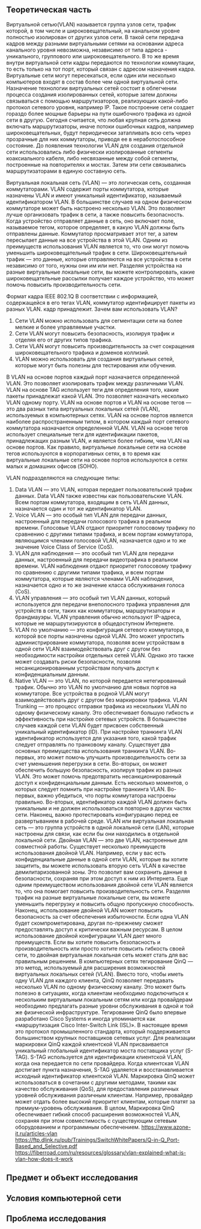 ## Теоретическая часть
Виртуальной сетью(VLAN) называется группа узлов сети, трафик которой, в том числе и широковещательный, на канальном уровне полностью изолирован от других узлов сети. В такой сети передача кадров между разными виртуальными сетями на основании адреса канального уровня невозможна, независимо от типа адреса - уникального, группового или широковещательного. В то же время внутри виртуальной сети кадры передаются по технологии коммутации, то есть только на тот порт, который связан с адресом назначения кадра. Виртуальные сети могут пересекаться, если один или несколько компьютеров входят в состав более чем одной виртуальной сети.
Назначение технологии виртуальных сетей состоит в облегчении процесса создания изолированных сетей, которые затем должны связываться с помощью маршрутизаторов, реализующих какой-либо протокол сетевого уровня, например IP. Такое построение сети создает гораздо более мощные барьеры на пути ошибочного трафика из одной сети в другую. Сегодня считается, что любая крупная сеть должна включать маршрутизаторы, иначе потоки ошибочных кадров, например широковещательных, будут периодически затапливать всю сеть через прозрачные для них коммутаторы, приводя ее в неработоспособное состояние.
До появления технологии VLAN для создания отдельной сети использовались либо физически изолированные сегменты коаксиального кабеля, либо несвязанные между собой сегменты, построенные на повторителях и мостах. Затем эти сети связывались маршрутизаторами в единую составную сеть.

Виртуальная локальная сеть (VLAN) — это логическая сеть, созданная коммутаторами. VLAN содержит порты коммутатора, которые назначены VLAN и имеют уникальный идентификатор, называемый идентификатором VLAN.
В большинстве случаев на одном физическом коммутаторе может быть настроено несколько VLAN. Это позволяет лучше организовать трафик в сети, а также повысить безопасность.
Когда устройство отправляет данные в сеть, оно включает поле, называемое тегом, которое определяет, в какую VLAN должны быть отправлены данные. Коммутатор просматривает этот тег, а затем пересылает данные на все устройства в этой VLAN.
Одним из преимуществ использования VLAN является то, что они могут помочь уменьшить широковещательный трафик в сети. Широковещательный трафик — это данные, которые отправляются на все устройства в сети независимо от того, нужны они им или нет. Разделяя устройства на разные виртуальные локальные сети, вы можете контролировать, какие широковещательные рассылки получает каждое устройство, что может помочь повысить производительность сети.

Формат кадра IEEE 802.1Q
В соответствии с информацией, содержащейся в его тегах VLAN, коммутатор идентифицирует пакеты из разных VLAN. кадр принадлежит.
Зачем вам использовать VLAN?
1. Сети VLAN можно использовать для сегментации сети на более мелкие и более управляемые участки.
2. Сети VLAN могут повысить безопасность, изолируя трафик и отделяя его от других типов трафика.
3. Сети VLAN могут повысить производительность за счет сокращения широковещательного трафика и доменов коллизий.
4. VLAN можно использовать для создания виртуальных сетей, которые могут быть полезны для тестирования или обучения.

В VLAN на основе портов каждый порт назначается определенной VLAN. Это позволяет изолировать трафик между различными VLAN. VLAN на основе TAG использует теги для определения того, какие пакеты принадлежат какой VLAN. Это позволяет назначать несколько VLAN одному порту.
VLAN на основе портов и VLAN на основе тегов — это два разных типа виртуальных локальных сетей (VLAN), используемых в компьютерных сетях. VLAN на основе портов является наиболее распространенным типом, в котором каждый порт сетевого коммутатора назначается определенной VLAN. VLAN на основе тегов использует специальные теги для идентификации пакетов, принадлежащих разным VLAN, и является более гибким, чем VLAN на основе портов. Как правило, виртуальные локальные сети на основе тегов используются в корпоративных сетях, в то время как виртуальные локальные сети на основе портов используются в сетях малых и домашних офисов (SOHO).

VLAN подразделяются на следующие типы:
1. Data VLAN — это VLAN, которая передает пользовательский трафик данных. Data VLAN также известны как пользовательские VLAN. Всем портам коммутатора, входящим в сеть VLAN данных, назначается один и тот же идентификатор VLAN.
2. Voice VLAN — это особый тип VLAN для передачи данных, настроенный для передачи голосового трафика в реальном времени. Голосовые VLAN отдают приоритет голосовому трафику по сравнению с другими типами трафика, и всем портам коммутатора, являющимся членами голосовой VLAN, назначается одно и то же значение Voice Class of Service (CoS).
3. VLAN для наблюдения — это особый тип VLAN для передачи данных, настроенный для передачи видеотрафика в реальном времени. VLAN наблюдения отдают приоритет голосовому трафику по сравнению с другими типами трафика, и всем портам коммутатора, которые являются членами VLAN наблюдения, назначается одно и то же значение класса обслуживания голоса (CoS).
4. VLAN управления — это особый тип VLAN данных, который используется для передачи внеполосного трафика управления для устройств в сети, таких как коммутаторы, маршрутизаторы и брандмауэры. VLAN управления обычно используют IP-адреса, которые не маршрутизируются в общедоступном Интернете.
5. VLAN по умолчанию — это конфигурация сетевого коммутатора, в которой все порты назначены одной VLAN. Это может упростить администрирование коммутатора, позволяя всем устройствам в одной сети VLAN взаимодействовать друг с другом без необходимости настройки отдельных сетей VLAN. Однако это также может создавать риски безопасности, позволяя несанкционированным устройствам получать доступ к конфиденциальным данным.
6. Native VLAN — это VLAN, по которой передается нетегированный трафик. Обычно это VLAN по умолчанию для новых портов на коммутаторе. Все устройства в родной VLAN могут взаимодействовать друг с другом без маркировки трафика.
VLAN Trunking — это процесс отправки трафика из нескольких VLAN по одному физическому каналу. Это обеспечивает большую гибкость и эффективность при настройке сетевых устройств. В большинстве случаев каждой сети VLAN будет присвоен собственный уникальный идентификатор (ID). При настройке транкинга VLAN идентификатор используется для указания того, какой трафик следует отправлять по транковому каналу.
Существует два основных преимущества использования транкинга VLAN. Во-первых, это может помочь улучшить производительность сети за счет уменьшения перегрузки в сети. Во-вторых, он может обеспечить большую безопасность, изолируя трафик из разных VLAN. Это может помочь предотвратить несанкционированный доступ к конфиденциальным данным.
Есть несколько моментов, о которых следует помнить при настройке транкинга VLAN. Во-первых, важно убедиться, что порты коммутатора настроены правильно. Во-вторых, идентификатор каждой VLAN должен быть уникальным и не должен использоваться повторно в других частях сети. Наконец, важно протестировать конфигурацию перед ее развертыванием в рабочей среде.
VLAN или виртуальная локальная сеть — это группа устройств в одной локальной сети (LAN), которые настроены для связи, как если бы они находились в отдельной локальной сети. Двойная VLAN — это две VLAN, настроенные для совместной работы.
Существует несколько преимуществ использования двойной VLAN. Например, если у вас есть конфиденциальные данные в одной сети VLAN, которые вы хотите защитить, вы можете использовать вторую сеть VLAN в качестве демилитаризованной зоны. Это позволит вам сохранить данные в безопасности, сохраняя при этом доступ к ним из Интернета. Еще одним преимуществом использования двойной сети VLAN является то, что она помогает повысить производительность сети. Разделяя трафик на разные виртуальные локальные сети, вы можете уменьшить перегрузку и повысить общую пропускную способность. Наконец, использование двойной VLAN может повысить безопасность за счет обеспечения избыточности. Если одна VLAN будет скомпрометирована, другая по-прежнему сможет предоставлять доступ к критически важным ресурсам.
В целом использование двойной конфигурации VLAN дает много преимуществ. Если вы хотите повысить безопасность и производительность или просто хотите повысить гибкость своей сети, то двойная виртуальная локальная сеть может стать для вас правильным решением.
В компьютерных сетях тегирование QinQ — это метод, используемый для расширения возможностей виртуальных локальных сетей (VLAN). Вместо того, чтобы иметь одну VLAN для каждого клиента, QinQ позволяет передавать несколько VLAN по одному физическому каналу. Это может быть полезно в ситуациях, когда клиентам необходимо подключиться к нескольким виртуальным локальным сетям или когда провайдерам необходимо предлагать разные уровни обслуживания в одной и той же физической инфраструктуре.
Тегирование QinQ было впервые разработано Cisco Systems и иногда упоминается как «маршрутизация Cisco Inter-Switch Link (ISL)». В настоящее время это протокол промышленного стандарта, который поддерживается большинством крупных поставщиков сетевых услуг.
Для реализации маркировки QinQ каждой клиентской VLAN присваивается уникальный глобальный идентификатор моста поставщика услуг (S-TAG). S-TAG используется для идентификации клиентской VLAN, когда она передается по сети провайдера. Когда клиентская VLAN достигает пункта назначения, S-TAG удаляется и восстанавливается исходный идентификатор клиентской VLAN.
Маркировка QinQ может использоваться в сочетании с другими методами, такими как качество обслуживания (QoS), для предоставления различных уровней обслуживания различным клиентам. Например, провайдер может отдать более высокий приоритет клиентам, которые платят за премиум-уровень обслуживания.
В целом, Маркировка QinQ обеспечивает гибкий способ расширения возможностей VLAN, сохраняя при этом совместимость с существующим сетевым оборудованием и программным обеспечением.
https://www.azone-it.ru/articles-vlan
https://ftp.dlink.ru/pub/Trainings/SwitchWhitePapers/Q-in-Q_Port-Based_and_Selective.pdf
https://fiberroad.com/ru/resources/glossary/vlan-explained-what-is-vlan-how-does-it-work
## Предмет и объект исследования
## Условия компьютерной сети
## Проблема исследования
